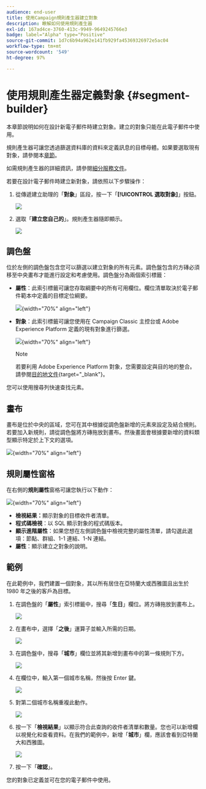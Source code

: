 ```yaml
---
audience: end-user
title: 使用Campaign規則產生器建立對象
description: 瞭解如何使用規則產生器
exl-id: 167ad4ce-3760-413c-9949-9649245766e3
badge: label="Alpha" type="Positive"
source-git-commit: 1d7c6b94a962e141fb929fa45369326972e5ac04
workflow-type: tm+mt
source-wordcount: '549'
ht-degree: 97%

---
```


# 使用規則產生器定義對象 {#segment-builder}

本章節說明如何在設計新電子郵件時建立對象。建立的對象只能在此電子郵件中使用。

規則產生器可讓您透過篩選資料庫的資料來定義訊息的目標母體。如果要選取現有對象，請參閱本[章節](add-audience.md)。

如需規則產生器的詳細資訊，請參閱[細分服務文件](https://experienceleague.adobe.com/docs/experience-platform/segmentation/ui/segment-builder.html)。

若要在設計電子郵件時建立新對象，請依照以下步驟操作：

1. 從傳遞建立助理的「**對象**」區段，按一下「**[!UICONTROL 選取對象]**」按鈕。

   ![](assets/segment-builder0.png)

1. 選取「**建立您自己的**」。規則產生器隨即顯示。

   ![](assets/segment-builder.png)

## 調色盤

位於左側的調色盤包含您可以篩選以建立對象的所有元素。調色盤包含的方磚必須移至中央畫布才能進行設定和考慮使用。調色盤分為兩個索引標籤：

* **屬性**：此索引標籤可讓您存取綱要中的所有可用欄位。欄位清單取決於電子郵件範本中定義的目標定位綱要。

   ![](assets/segment-builder2.png){width="70%" align="left"}

* **對象**：此索引標籤可讓您使用在 Campaign Classic 主控台或 Adobe Experience Platform 定義的現有對象進行篩選。

   ![](assets/segment-builder3.png){width="70%" align="left"}

   >[!NOTE]
   >
   >若要利用 Adobe Experience Platform 對象，您需要設定與目的地的整合。請參閱[目的地文件](https://experienceleague.adobe.com/docs/experience-platform/destinations/home.html?lang=zh-Hant){target="_blank"}。

您可以使用搜尋列快速查找元素。

## 畫布

畫布是位於中央的區域，您可在其中根據從調色盤新增的元素來設定及結合規則。若要加入新規則，請從調色盤將方磚拖放到畫布。然後畫面會根據要新增的資料類型顯示特定於上下文的選項。

![](assets/segment-builder4.png){width="70%" align="left"}

## 規則屬性窗格

在右側的&#x200B;**規則屬性**&#x200B;窗格可讓您執行以下動作：

![](assets/segment-builder5.png){width="70%" align="left"}

* **檢視結果：**&#x200B;顯示對象的目標收件者清單。
* **程式碼檢視**：以 SQL 顯示對象的程式碼版本。
* **顯示進階屬性**：如果您想在左側調色盤中檢視完整的屬性清單，請勾選此選項：節點、群組、1-1 連結、1-N 連結。
* **屬性**：顯示建立之對象的說明。

## 範例

在此範例中，我們建置一個對象，其以所有居住在亞特蘭大或西雅圖且出生於 1980 年之後的客戶為目標。

1. 在調色盤的「**屬性**」索引標籤中，搜尋「**生日**」欄位。將方磚拖放到畫布上。

   ![](assets/segment-builder6.png)

1. 在畫布中，選擇「**之後**」運算子並輸入所需的日期。

   ![](assets/segment-builder7.png)

1. 在調色盤中，搜尋「**城市**」欄位並將其新增到畫布中的第一條規則下方。

   ![](assets/segment-builder8.png)

1. 在欄位中，輸入第一個城市名稱，然後按 Enter 鍵。

   ![](assets/segment-builder9.png)

1. 對第二個城市名稱重複此動作。

   ![](assets/segment-builder10.png)

1. 按一下「**檢視結果**」以顯示符合此查詢的收件者清單和數量。您也可以新增欄以視覺化和查看資料。在我們的範例中，新增「**城巿**」欄，應該會看到亞特蘭大和西雅圖。

   ![](assets/segment-builder11.png)

1. 按一下「**確認**」。

您的對象已定義並可在您的電子郵件中使用。